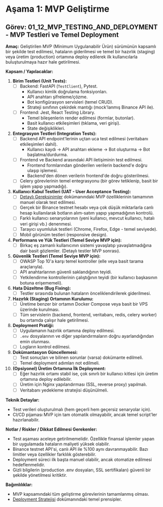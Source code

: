 # Aşama 1: MVP Geliştirme

## Görev: 01_12_MVP_TESTING_AND_DEPLOYMENT - MVP Testleri ve Temel Deployment

**Amaç:** Geliştirilen MVP (Minimum Uygulanabilir Ürün) sürümünün kapsamlı bir şekilde test edilmesi, hataların giderilmesi ve temel bir hazırlık (staging) veya üretim (production) ortamına deploy edilerek ilk kullanıcılarla buluşturulmaya hazır hale getirilmesi.

**Kapsam / Yapılacaklar:**

1. **Birim Testleri (Unit Tests):**
    - [ ] Backend: FastAPI (`TestClient`), Pytest.
        - Kullanıcı kimlik doğrulama fonksiyonları.
        - API anahtarı şifreleme/çözme.
        - Bot konfigürasyon servisleri (temel CRUD).
        - Strateji sınıfının çekirdek mantığı (mock'lanmış Binance API ile).
    - [ ] Frontend: Jest, React Testing Library.
        - Temel bileşenlerin render edilmesi (formlar, butonlar).
        - Basit kullanıcı etkileşimleri (tıklama, veri girişi).
        - State değişiklikleri.
2. **Entegrasyon Testleri (Integration Tests):**
    - [ ] Backend API endpoint'lerinin uçtan uca test edilmesi (veritabanı etkileşimleri dahil).
        - Kullanıcı kaydı -> API anahtarı ekleme -> Bot oluşturma -> Bot başlatma/durdurma.
    - [ ] Frontend ve Backend arasındaki API iletişiminin test edilmesi.
        - Frontend formlarından gönderilen verilerin backend'e doğru ulaşıp işlemesi.
        - Backend'den dönen verilerin frontend'de doğru gösterilmesi.
    - [ ] Celery görevlerinin temel entegrasyonu (bir görev tetiklenip, basit bir işlem yapıp yapmadığı).
3. **Kullanıcı Kabul Testleri (UAT - User Acceptance Testing):**
    - [ ] [Detaylı Gereksinimler](_PARENT_DIR_/_PARENT_DIR_/00_PLANNING_AND_SETUP/00_01_DETAILED_REQUIREMENTS.md) dokümanındaki MVP özelliklerinin tamamının manuel olarak test edilmesi.
    - [ ] Gerçek bir Binance testnet hesabı veya çok düşük miktarlarla canlı hesap kullanılarak botların alım-satım yapıp yapmadığının kontrolü.
    - [ ] Farklı kullanıcı senaryolarının (yeni kullanıcı, mevcut kullanıcı, hatalı veri girişi vb.) denenmesi.
    - [ ] Tarayıcı uyumluluk testleri (Chrome, Firefox, Edge - temel seviyede).
    - [ ] Mobil görünüm testleri (responsive design).
4. **Performans ve Yük Testleri (Temel Seviye MVP için):**
    - [ ] Birkaç eş zamanlı kullanıcının sistemi yavaşlatıp yavaşlatmadığına dair basit gözlemler. (Detaylı testler MVP sonrası).
5. **Güvenlik Testleri (Temel Seviye MVP için):**
    - [ ] OWASP Top 10'a karşı temel kontroller (elle veya basit tarama araçlarıyla).
    - [ ] API anahtarlarının güvenli saklandığının teyidi.
    - [ ] Yetkilendirme kontrollerinin çalıştığının teyidi (bir kullanıcı başkasının botuna erişememeli).
6. **Hata Düzeltme (Bug Fixing):**
    - [ ] Testler sırasında bulunan hataların önceliklendirilerek giderilmesi.
7. **Hazırlık (Staging) Ortamının Kurulumu:**
    - [ ] Üretime benzer bir ortamın Docker Compose veya basit bir VPS üzerinde kurulması.
    - [ ] Tüm servislerin (backend, frontend, veritabanı, redis, celery worker) bu ortamda çalışır hale getirilmesi.
8. **Deployment Pratiği:**
    - [ ] Uygulamanın hazırlık ortamına deploy edilmesi.
    - [ ] `.env` dosyalarının ve diğer yapılandırmaların doğru ayarlandığından emin olunması.
    - [ ] Logların kontrol edilmesi.
9. **Dokümantasyon Güncellemesi:**
    - [ ] Test sonuçları ve bilinen sorunlar (varsa) dokümante edilmeli.
    - [ ] Temel deployment adımları not edilmeli.
10. **(Opsiyonel) Üretim Ortamına İlk Deployment:**
    - [ ] Eğer hazırlık ortamı stabil ise, çok sınırlı bir kullanıcı kitlesi için üretim ortamına deploy edilebilir.
    - [ ] Üretim için Nginx yapılandırması (SSL, reverse proxy) yapılmalı.
    - [ ] Veritabanı yedekleme stratejisi düşünülmeli.

**Teknik Detaylar:**
- Test verileri oluşturulmalı (hem geçerli hem geçersiz senaryolar için).
- CI/CD pijaması MVP için tam otomatik olmayabilir, ancak temel script'ler hazırlanabilir.

**Notlar / Riskler / Dikkat Edilmesi Gerekenler:**
- Test aşaması aceleye getirilmemelidir. Özellikle finansal işlemler yapan bir uygulamada hataların maliyeti yüksek olabilir.
- Binance testnet API'si, canlı API ile %100 aynı davranmayabilir. Bazı limitler veya özellikler farklılık gösterebilir.
- Deployment süreci ilk başta manuel olabilir, ancak otomatize edilmesi hedeflenmelidir.
- Gizli bilgilerin (production .env dosyaları, SSL sertifikaları) güvenli bir şekilde yönetilmesi kritiktir.

**Bağımlılıklar:**
- MVP kapsamındaki tüm geliştirme görevlerinin tamamlanmış olması.
- [Deployment Stratejisi](_PARENT_DIR_/_PARENT_DIR_/DEPLOYMENT_STRATEGY.md) dokümanındaki temel prensipler.
